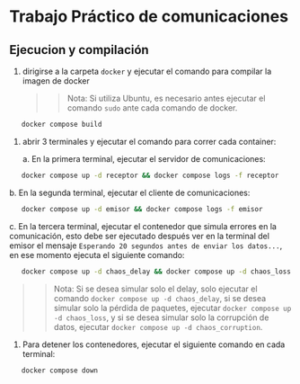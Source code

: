 # Trabajo Práctico de comunicaciones

## Ejecucion y compilación

1. dirigirse a la carpeta `docker` y ejecutar el comando para compilar la imagen de docker
   >> Nota: Si utiliza Ubuntu, es necesario antes ejecutar el comando `sudo` ante cada comando de docker.

```sh
   docker compose build
```

1. abrir 3 terminales y ejecutar el comando para correr cada container:

    a. En la primera terminal, ejecutar el servidor de comunicaciones:

```sh
   docker compose up -d receptor && docker compose logs -f receptor
```

b. En la segunda terminal, ejecutar el cliente de comunicaciones:

```sh
   docker compose up -d emisor && docker compose logs -f emisor
```

c. En la tercera terminal, ejecutar el contenedor que simula errores en la comunicación, esto debe ser ejecutado
   después ver en la terminal del emisor el mensaje `Esperando 20 segundos antes de enviar los datos...`, en ese momento ejecuta el siguiente comando:

```sh
   docker compose up -d chaos_delay && docker compose up -d chaos_loss $$ docker compose up -d chaos_corruption
```
   >> Nota: Si se desea simular solo el delay, solo ejecutar el comando `docker compose up -d chaos_delay`, si se desea simular solo la pérdida de paquetes, ejecutar `docker compose up -d chaos_loss`, y si se desea simular solo la corrupción de datos, ejecutar `docker compose up -d chaos_corruption`.

1. Para detener los contenedores, ejecutar el siguiente comando en cada terminal:

```sh
   docker compose down
```